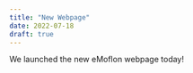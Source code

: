 ```yaml
---
title: "New Webpage"
date: 2022-07-18
draft: true
---
```


We launched the new eMoflon webpage today!
